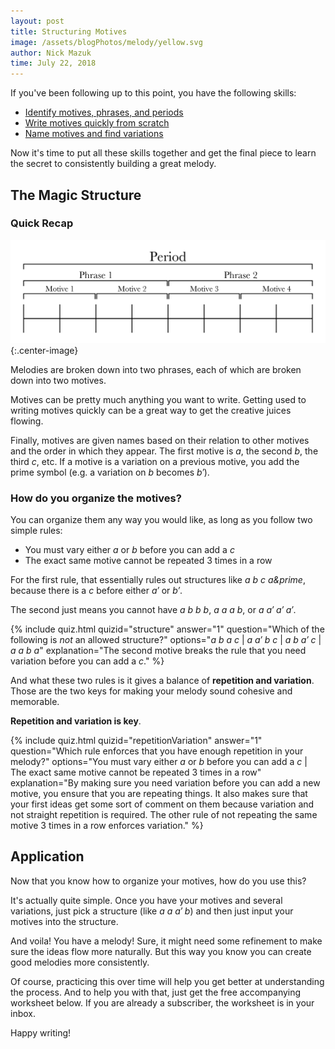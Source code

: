```yaml
---
layout: post
title: Structuring Motives
image: /assets/blogPhotos/melody/yellow.svg
author: Nick Mazuk
time: July 22, 2018
---
```


If you've been following up to this point, you have the following skills:

- [Identify motives, phrases, and periods](/blog/BuildingBlocksOfMelody)
- [Write motives quickly from scratch](/blog/WritingMotives)
- [Name motives and find variations](/blog/MotiveNames)

Now it's time to put all these skills together and get the final piece to learn the secret to consistently building a great melody.

<!--end-of-intro-->

## The Magic Structure

### Quick Recap

![Melody Structure](/blog/resources/melodyStructure.png "Melody Structure"){:.center-image}

Melodies are broken down into two phrases, each of which are broken down into two motives.

Motives can be pretty much anything you want to write. Getting used to writing motives quickly can be a great way to get the creative juices flowing.

Finally, motives are given names based on their relation to other motives and the order in which they appear. The first motive is *a*, the second *b*, the third *c*, etc. If a motive is a variation on a previous motive, you add the prime symbol (e.g. a variation on *b* becomes *b&prime;*).

### How do you organize the motives?

You can organize them any way you would like, as long as you follow two simple rules:

- You must vary either *a* or *b* before you can add a *c*
- The exact same motive cannot be repeated 3 times in a row

For the first rule, that essentially rules out structures like *a b c a&prime*, because there is a *c* before either *a&prime;* or *b&prime;*.

The second just means you cannot have *a b b b*, *a a a b*, or *a a&prime; a&prime; a&prime;*.

{% include quiz.html quizid="structure" answer="1" question="Which of the following is <em>not</em> an allowed structure?" options="<em>a b a c</em> | <em>a a&prime; b c</em> | <em>a b a&prime; c</em> | <em>a a b a</em>" explanation="The second motive breaks the rule that you need variation before you can add a <em>c</em>." %}

And what these two rules is it gives a balance of **repetition and variation**. Those are the two keys for making your melody sound cohesive and memorable.

**Repetition and variation is key**.

{% include quiz.html quizid="repetitionVariation" answer="1" question="Which rule enforces that you have enough repetition in your melody?" options="You must vary either <em>a</em> or <em>b</em> before you can add a <em>c</em> | The exact same motive cannot be repeated 3 times in a row" explanation="By making sure you need variation before you can add a new motive, you ensure that you are repeating things. It also makes sure that your first ideas get some sort of comment on them because variation and not straight repetition is required. The other rule of not repeating the same motive 3 times in a row enforces variation." %}

## Application

Now that you know how to organize your motives, how do you use this?

It's actually quite simple. Once you have your motives and several variations, just pick a structure (like *a a a&prime; b*) and then just input your motives  into the structure.

And voila! You have a melody! Sure, it might need some refinement to make sure the ideas flow more naturally. But this way you know you can create good melodies more consistently.

Of course, practicing this over time will help you get better at understanding the process. And to help you with that, just get the free accompanying worksheet below. If you are already a subscriber, the worksheet is in your inbox.

Happy writing!
